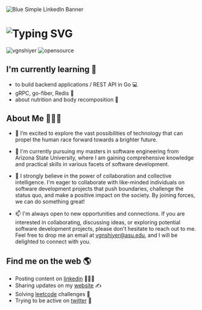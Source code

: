 ![Blue Simple LinkedIn Banner](https://github.com/vgnshiyer/vgnshiyer/assets/39982819/28654f07-f9d5-44bf-b9d9-1e5e4b8e784f)

<!-- HEADING SECTION -->
<h1><img src="https://readme-typing-svg.demolab.com?font=Fira+Code&weight=700&size=24&pause=1000&color=D6543C&center=true&width=435&lines=Hi!%F0%9F%91%8B+I'm+%40vgnshiyer" alt="Typing SVG" /></h1>

<!-- MISC SECTION -->
<p align="left"> <img src="https://komarev.com/ghpvc/?username=vgnshiyer&label=Visitors&color=brightgreen&style=flat" alt="vgnshiyer" /> <img src="https://img.shields.io/badge/opensource-❤-red.svg" alt="opensource" /> </p>

<h2>I'm currently learning 📖 </h2>

- to build back️end applications / REST API in Go 💻
- gRPC, go-fiber, Redis 🎯
- about nutrition and body recomposition 💪

<!-- ABOUT SECTION -->
<h2>About Me 🙋🏻‍♂️</h2>

- 👀 I’m excited to explore the vast possibilities of technology that can propel the human race forward towards a brighter future. 

- 🌱 I'm currently pursuing my masters in software engineering from Arizona State University, where I am gaining comprehensive knowledge and practical skills in various facets of software development. 

- 💞️ I strongly believe in the power of collaboration and collective intelligence. I'm eager to collaborate with like-minded individuals on software development projects that push boundaries, challenge the status quo, and make a positive impact on the society. By joining forces, we can do something great!

- 📫 I'm always open to new opportunities and connections. If you are interested in collaborating, discussing ideas, or exploring potential software development projects, please don't hesitate to reach out to me. Feel free to drop me an email at vgnshiyer@asu.edu, and I will be delighted to connect with you.

<!-- SOCIAL HANDLES SECTION -->
<h2>Find me on the web 🌎 </h2>

- Posting content on <a href="https://www.linkedin.com/in/vgnshiyer/">linkedin</a> 🧑🏻‍💻
- Sharing updates on my <a href="https://vgnshiyer.github.io/">website</a> ✍️
- Solving <a href="https://leetcode.com/vgnshiyer/">leetcode</a> challenges 🔨
- Trying to be active on <a href="https://twitter.com/vgnshiyer">twitter</a> 🥲

<!---
VigneshIyer25/VigneshIyer25 is a ✨ special ✨ repository because its `README.md` (this file) appears on your GitHub profile.
You can click the Preview link to take a look at your changes.
--->
